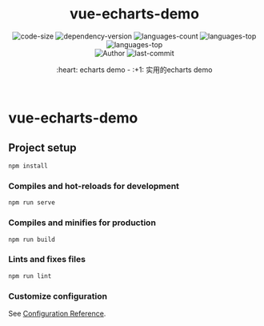 <div align="center">
  <h1>vue-echarts-demo</h1>
  
  <div>
    <img src="https://img.shields.io/github/languages/code-size/Ritusan/vue-echarts-demo" alt="code-size" />
    <img src="https://img.shields.io/github/package-json/dependency-version/Ritusan/vue-echarts-demo/vue" alt="dependency-version" />
    <img src="https://img.shields.io/github/languages/count/Ritusan/vue-echarts-demo" alt="languages-count" />
    <img src="https://img.shields.io/github/languages/top/Ritusan/vue-echarts-demo" alt="languages-top" />
    <img src="https://img.shields.io/github/package-json/v/Ritusan/vue-echarts-demo" alt="languages-top" />
  </div>
  <div>
    <img src="https://img.shields.io/badge/Author-Ritusan-blueviolet" alt="Author" />
    <img src="https://img.shields.io/github/last-commit/Ritusan/vue-echarts-demo" alt="last-commit" />
  </div>
  
  <p>:heart: echarts demo - :+1: 实用的echarts demo</p>
  <p><i></i></p>
</div>

<br />

# vue-echarts-demo

## Project setup
```
npm install
```

### Compiles and hot-reloads for development
```
npm run serve
```

### Compiles and minifies for production
```
npm run build
```

### Lints and fixes files
```
npm run lint
```

### Customize configuration
See [Configuration Reference](https://cli.vuejs.org/config/).
